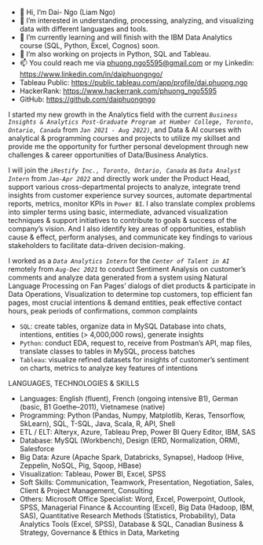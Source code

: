 - 👋 Hi, I’m Dai- Ngo (Liam Ngo)
- 👀 I’m interested in understanding, processing, analyzing, and visualizing data with different languages and tools.
- 🌱 I’m currently learning and will finish with the IBM Data Analytics course (SQL, Python, Excel, Cognos) soon.
- 💞️ I’m also working on projects in Python, SQL and Tableau.
- 📫 You could reach me via phuong.ngo5595@gmail.com or my Linkedin: https://www.linkedin.com/in/daiphuongngo/
- Tableau Public: https://public.tableau.com/app/profile/dai.phuong.ngo
- HackerRank: https://www.hackerrank.com/phuong_ngo5595
- GitHub: https://github.com/daiphuongngo

I started my new growth in the Analytics field with the current *`Business Insights & Analytics Post-Graduate Program at Humber College, Toronto, Ontario, Canada`* from *`Jan 2021 - Aug 2022)`*, and Data & AI courses with analytical & programming courses and projects to utilize my skillset and provide me the opportunity for further personal development through new challenges & career opportunities of Data/Business Analytics.

I will join the *`iRestify Inc., Toronto, Ontario, Canada`* as *`Data Analyst Intern`* from *`Jan-Apr 2022`* and directly work under the Product Head, support various cross-departmental projects to analyze, integrate trend insights from customer experience survey sources, automate departmental reports, metrics, monitor KPIs in `Power BI`. I also translate complex problems into simpler terms using basic, intermediate, advanced visualization techniques & support initiatives to contribute to goals & success of the company’s vision. And I also identify key areas of opportunities, establish cause & effect, perform analyses, and communicate key findings to various stakeholders to facilitate data-driven decision-making.

I worked as a *`Data Analytics Intern`* for the *`Center of Talent in AI`* remotely from *`Aug-Dec 2021`* to conduct Sentiment Analysis on customer’s comments and analyze data generated from a system using Natural Language Processing on Fan Pages’ dialogs of diet products & participate in Data Operations, Visualization to determine top customers, top efficient fan pages, most crucial intentions & demand entities, peak effective contact hours, peak periods of confirmations, common complaints
+ `SQL`: create tables, organize data in MySQL Database into chats, intentions, entities (> 4,000,000 rows), generate insights
+ `Python`: conduct EDA, request to, receive from Postman’s API, map files, translate classes to tables in MySQL, process batches
+ `Tableau`: visualize refined datasets for insights of customer’s sentiment on charts, metrics to analyze key features of intentions

LANGUAGES, TECHNOLOGIES & SKILLS
- Languages:	English (fluent), French (ongoing intensive B1), German (basic, B1 Goethe–2011), Vietnamese (native)
- Programming:	Python (Pandas, Numpy, Matplotlib, Keras, Tensorflow, SkLearn), SQL, T-SQL, Java, Scala, R, API, Shell
- ETL / ELT:	Alteryx, Azure, Tableau Prep, Power BI Query Editor, IBM, SAS
- Database:	MySQL (Workbench), Design (ERD, Normalization, ORM), Salesforce 
- Big Data:	Azure (Apache Spark, Databricks, Synapse), Hadoop (Hive, Zeppelin, NoSQL, Pig, Sqoop, HBase)
- Visualization:	Tableau, Power BI, Excel, SPSS
- Soft Skills:	Communication, Teamwork, Presentation, Negotiation, Sales, Client & Project Management, Consulting
- Others:	Microsoft Office Specialist: Word, Excel, Powerpoint, Outlook, SPSS, Managerial Finance & Accounting (Excel), Big Data (Hadoop, IBM, SAS), Quantitative Research Methods (Statistics, Probability), Data Analytics Tools (Excel, SPSS), Database & SQL, Canadian Business & Strategy, Governance & Ethics in Data, Marketing 


